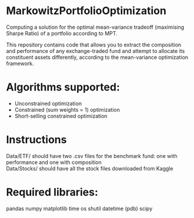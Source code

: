 # MarkowitzPortfolioOptimization
Computing a solution for the optimal mean-variance tradeoff (maximising Sharpe Ratio) of a portfolio according to MPT.

This repository contains code that allows you to extract the composition and performance 
of any exchange-traded fund and attempt to allocate its constituent assets differently,
according to the mean-variance optimization framework.

# Algorithms supported:

- Unconstrained optimization
- Constrained (sum weights = 1) optimization
- Short-selling constrained optimization

# Instructions

Data/ETF/ should have two .csv files for the benchmark fund: one with performance and one 
with composition \
Data/Stocks/ should have all the stock files downloaded from Kaggle

# Required libraries:

pandas
numpy
matplotlib
time
os
shutil
datetime
(pdb)
scipy